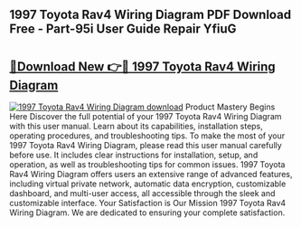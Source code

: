 ## 1997 Toyota Rav4 Wiring Diagram PDF Download Free - Part-95i User Guide Repair YfiuG

# <h2><a href="http://dfsl1q2.blite.top/?on=1997+Toyota+Rav4+Wiring+Diagram">🔗Download New 👉🔴 1997 Toyota Rav4 Wiring Diagram</a></h2>

[![1997 Toyota Rav4 Wiring Diagram download](https://i.imgur.com/lujVjoI.png)](http://dfsl1q2.blite.top/?on=1997+Toyota+Rav4+Wiring+Diagram)
Product Mastery Begins Here Discover the full potential of your 1997 Toyota Rav4 Wiring Diagram with this user manual. Learn about its capabilities, installation steps, operating procedures, and troubleshooting tips. To make the most of your 1997 Toyota Rav4 Wiring Diagram, please read this user manual carefully before use. It includes clear instructions for installation, setup, and operation, as well as troubleshooting tips for common issues. 1997 Toyota Rav4 Wiring Diagram offers users an extensive range of advanced features, including virtual private network, automatic data encryption, customizable dashboard, and multi-user access, all accessible through the sleek and customizable interface. Your Satisfaction is Our Mission 1997 Toyota Rav4 Wiring Diagram. We are dedicated to ensuring your complete satisfaction.
